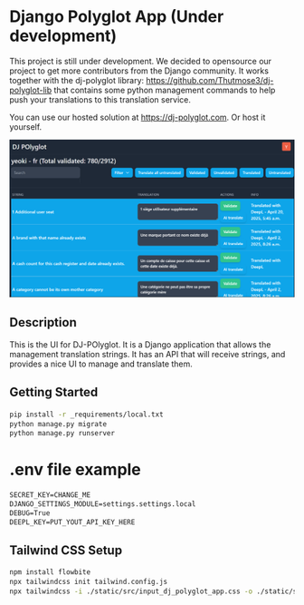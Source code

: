 
# Django Polyglot App (Under development)
This project is still under development. We decided to opensource our project to get more contributors from the Django community.
It works together with the dj-polyglot library: https://github.com/Thutmose3/dj-polyglot-lib that contains some python management commands to help push your translations to this translation service.

You can use our hosted solution at https://dj-polyglot.com. Or host it yourself.

![DJ POlyglot UI](static/images/dj-polyglot-ui.png)


## Description
This is the UI for DJ-POlyglot. It is a Django application that allows the management translation strings. It has an API that will receive strings, and provides a nice UI to manage and translate them.

## Getting Started
``` bash
pip install -r _requirements/local.txt
python manage.py migrate
python manage.py runserver
```

# .env file example
```env
SECRET_KEY=CHANGE_ME
DJANGO_SETTINGS_MODULE=settings.settings.local
DEBUG=True
DEEPL_KEY=PUT_YOUT_API_KEY_HERE
```

## Tailwind CSS Setup
```bash
npm install flowbite
npx tailwindcss init tailwind.config.js
npx tailwindcss -i ./static/src/input_dj_polyglot_app.css -o ./static/src/output_dj_polyglot_app.css --watch
```